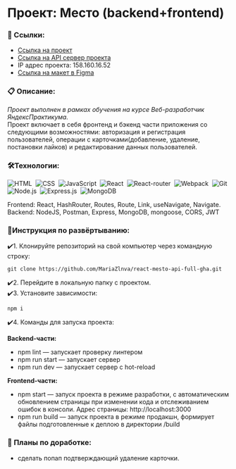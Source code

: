 # Проект: Место (backend+frontend)

### 🔗 Ссылки:
- [Ссылка на проект](https://mesto.zlnva.nomoredomains.monster/)  
- [Ссылка на API сервер проекта](https://api.mesto.zlnva.nomoredomains.monster/)  
- IP адрес проекта: 158.160.16.52
- [Ссылка на макет в Figma](https://www.figma.com/file/2cn9N9jSkmxD84oJik7xL7/JavaScript.-Sprint-4?type=design&node-id=0-1&mode=design&t=ycdnXackL9QQEHvk-0)    

### 📋 Описание:  
*Проект выполнен в рамках обучения на курсе Веб-разработчик ЯндексПрактикума.*  
Проект включает в себя фронтенд и бэкенд части приложения со следующими возможностями: авторизация и регистрация пользователей, операции с карточками(добавление, удаление, постановки лайков) и редактирование данных пользователей. 
&nbsp;
### 🛠️Технологии:
![HTML](https://img.shields.io/badge/-HTML-05122A?style=flat&logo=HTML5)&nbsp;
![CSS](https://img.shields.io/badge/-CSS-05122A?style=flat&logo=CSS3&logoColor=1572B6)&nbsp;
![JavaScript](https://img.shields.io/badge/-JavaScript-05122A?style=flat&logo=javascript)&nbsp;
![React](https://img.shields.io/badge/-React-05122A?style=flat&logo=react)&nbsp;
![React-router](https://img.shields.io/badge/-React_Router-05122A?style=flat&logo=react-router)&nbsp;
![Webpack](https://img.shields.io/badge/-Webpack-05122A?style=flat&logo=webpack)&nbsp;
![Git](https://img.shields.io/badge/-Git-05122A?style=flat&logo=git)&nbsp;
![Node.js](https://img.shields.io/badge/-Node.js-05122A?style=flat&logo=node.js)&nbsp;
![Express.js](https://img.shields.io/badge/-Express.js-05122A?style=flat&logo=Express.js&logoColor=1572B6)&nbsp;
![MongoDB](https://img.shields.io/badge/-MongoDB-05122A?style=flat&logo=mongodb)&nbsp;

Frontend: React, HashRouter, Routes, Route, Link, useNavigate, Navigate.  
Backend: NodeJS, Postman, Express, MongoDB, mongoose, CORS, JWT
&nbsp;
### 💫Инструкция по развёртыванию:

✔️1. Клонируйте репозиторий на свой компьютер через командную строку:
```
git clone https://github.com/MariaZlnva/react-mesto-api-full-gha.git
```

✔️2. Перейдите в локальную папку с проектом.  
✔️3. Установите зависимости:

```
npm i
```

✔️4. Команды для запуска проекта:
   
**Backend-части:**
- npm lint — запускает проверку линтером
- npm run start — запускает сервер
- npm run dev — запускает сервер с hot-reload
   
**Frontend-части:**
- npm start — запуск проекта в режиме разработки, с автоматическим обновлением страницы при изменении кода и отслеживанием ошибок в консоли. Адрес страницы: http://localhost:3000
- npm run build — запуск проекта в режиме продакшн, формирует файлы подготовленные к деплою в директории /build

### 💭 Планы по доработке:
- сделать попап подтверждающий удаление карточки.
